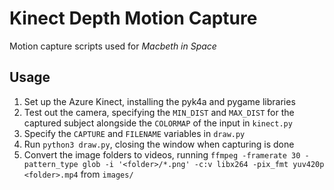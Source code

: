 # Kinect Depth Motion Capture

Motion capture scripts used for *Macbeth in Space*

## Usage

1. Set up the Azure Kinect, installing the pyk4a and pygame libraries
2. Test out the camera, specifying the `MIN_DIST` and `MAX_DIST` for the captured subject alongside the `COLORMAP` of the input in `kinect.py`
3. Specify the `CAPTURE` and `FILENAME` variables in `draw.py`
4. Run `python3 draw.py`, closing the window when capturing is done
5. Convert the image folders to videos, running `ffmpeg -framerate 30 -pattern_type glob -i '<folder>/*.png' -c:v libx264 -pix_fmt yuv420p <folder>.mp4` from `images/`
